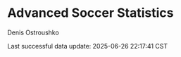 # Advanced Soccer Statistics
Denis Ostroushko

<!-- gfm -->

Last successful data update: 2025-06-26 22:17:41 CST
